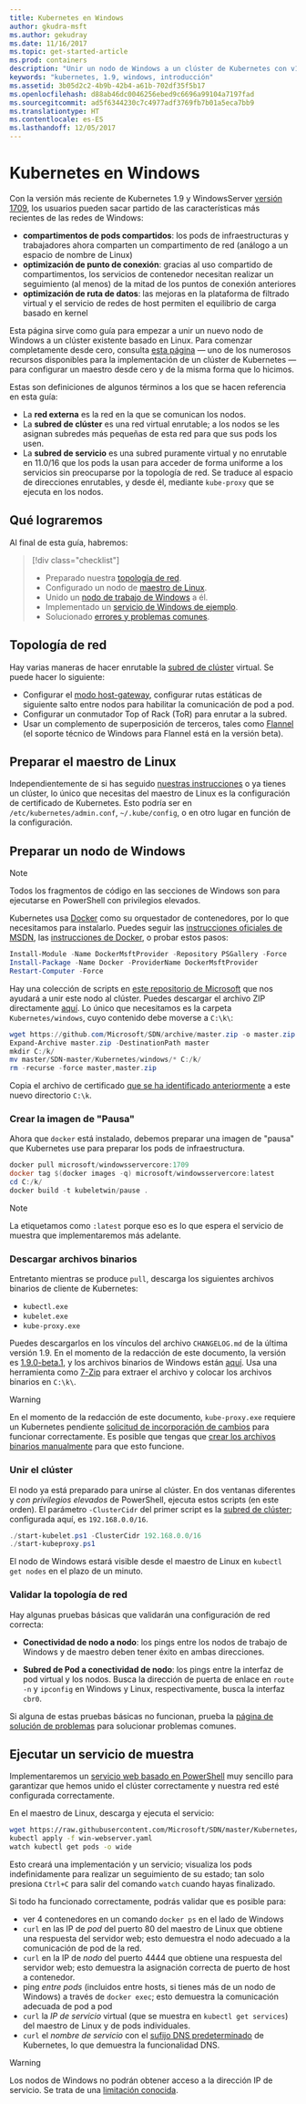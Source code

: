 ```yaml
---
title: Kubernetes en Windows
author: gkudra-msft
ms.author: gekudray
ms.date: 11/16/2017
ms.topic: get-started-article
ms.prod: containers
description: "Unir un nodo de Windows a un clúster de Kubernetes con v1.9 beta."
keywords: "kubernetes, 1.9, windows, introducción"
ms.assetid: 3b05d2c2-4b9b-42b4-a61b-702df35f5b17
ms.openlocfilehash: d88ab46dc0046256ebed9c6696a99104a7197fad
ms.sourcegitcommit: ad5f6344230c7c4977adf3769fb7b01a5eca7bb9
ms.translationtype: HT
ms.contentlocale: es-ES
ms.lasthandoff: 12/05/2017
---
```

# <a name="kubernetes-on-windows"></a>Kubernetes en Windows #
Con la versión más reciente de Kubernetes 1.9 y WindowsServer [versión 1709](https://docs.microsoft.com/en-us/windows-server/get-started/whats-new-in-windows-server-1709#networking), los usuarios pueden sacar partido de las características más recientes de las redes de Windows:

  - **compartimentos de pods compartidos**: los pods de infraestructuras y trabajadores ahora comparten un compartimento de red (análogo a un espacio de nombre de Linux)
  - **optimización de punto de conexión**: gracias al uso compartido de compartimentos, los servicios de contenedor necesitan realizar un seguimiento (al menos) de la mitad de los puntos de conexión anteriores
  - **optimización de ruta de datos**: las mejoras en la plataforma de filtrado virtual y el servicio de redes de host permiten el equilibrio de carga basado en kernel


Esta página sirve como guía para empezar a unir un nuevo nodo de Windows a un clúster existente basado en Linux. Para comenzar completamente desde cero, consulta [esta página](./creating-a-linux-master.md) &mdash; uno de los numerosos recursos disponibles para la implementación de un clúster de Kubernetes &mdash; para configurar un maestro desde cero y de la misma forma que lo hicimos.


<a name="definitions"></a> Estas son definiciones de algunos términos a los que se hacen referencia en esta guía:

  - La **red externa** es la red en la que se comunican los nodos.
  - <a name="cluster-subnet-def"></a>La **subred de clúster** es una red virtual enrutable; a los nodos se les asignan subredes más pequeñas de esta red para que sus pods los usen.
  - La **subred de servicio** es una subred puramente virtual y no enrutable en 11.0/16 que los pods la usan para acceder de forma uniforme a los servicios sin preocuparse por la topología de red. Se traduce al espacio de direcciones enrutables, y desde él, mediante `kube-proxy` que se ejecuta en los nodos.


## <a name="what-we-will-accomplish"></a>Qué lograremos ##
Al final de esta guía, habremos:

> [!div class="checklist"]  
> * Preparado nuestra [topología de red](#network-topology).  
> * Configurado un nodo de [maestro de Linux](#preparing-the-linux-master).  
> * Unido un [nodo de trabajo de Windows](#preparing-a-windows-node) a él.  
> * Implementado un [servicio de Windows de ejemplo](#running-a-sample-service).  
> * Solucionado [errores y problemas comunes](./common-problems.md).  


## <a name="network-topology"></a>Topología de red ##
Hay varias maneras de hacer enrutable la [subred de clúster](#cluster-subnet-def) virtual. Se puede hacer lo siguiente:

  - Configurar el [modo host-gateway](./configuring-host-gateway-mode.md), configurar rutas estáticas de siguiente salto entre nodos para habilitar la comunicación de pod a pod.
  - Configurar un conmutador Top of Rack (ToR) para enrutar a la subred.
  - Usar un complemento de superposición de terceros, tales como [Flannel](https://coreos.com/flannel/docs/latest/kubernetes.html) (el soporte técnico de Windows para Flannel está en la versión beta).


## <a name="preparing-the-linux-master"></a>Preparar el maestro de Linux ##
Independientemente de si has seguido [nuestras instrucciones](./creating-a-linux-master.md) o ya tienes un clúster, lo único que necesitas del maestro de Linux es la configuración de certificado de Kubernetes. Esto podría ser en `/etc/kubernetes/admin.conf`, `~/.kube/config`, o en otro lugar en función de la configuración.


## <a name="preparing-a-windows-node"></a>Preparar un nodo de Windows ##
> [!Note]  
> Todos los fragmentos de código en las secciones de Windows son para ejecutarse en PowerShell con privilegios elevados.

Kubernetes usa [Docker](https://www.docker.com/) como su orquestador de contenedores, por lo que necesitamos para instalarlo. Puedes seguir las [instrucciones oficiales de MSDN](virtualization/windowscontainers/manage-docker/configure-docker-daemon.md#install-docker), las [instrucciones de Docker](https://store.docker.com/editions/enterprise/docker-ee-server-windows), o probar estos pasos:

```powershell
Install-Module -Name DockerMsftProvider -Repository PSGallery -Force
Install-Package -Name Docker -ProviderName DockerMsftProvider
Restart-Computer -Force
```

Hay una colección de scripts en [este repositorio de Microsoft](https://github.com/Microsoft/SDN) que nos ayudará a unir este nodo al clúster. Puedes descargar el archivo ZIP directamente [aquí](https://github.com/Microsoft/SDN/archive/master.zip). Lo único que necesitamos es la carpeta `Kubernetes/windows`, cuyo contenido debe moverse a `C:\k\`:

```powershell
wget https://github.com/Microsoft/SDN/archive/master.zip -o master.zip
Expand-Archive master.zip -DestinationPath master
mkdir C:/k/
mv master/SDN-master/Kubernetes/windows/* C:/k/
rm -recurse -force master,master.zip
```

Copia el archivo de certificado [que se ha identificado anteriormente](#preparing-the-linux-master) a este nuevo directorio `C:\k`.


### <a name="creating-the-pause-image"></a>Crear la imagen de "Pausa" ###
Ahora que `docker` está instalado, debemos preparar una imagen de "pausa" que Kubernetes use para preparar los pods de infraestructura.

```powershell
docker pull microsoft/windowsservercore:1709
docker tag $(docker images -q) microsoft/windowsservercore:latest
cd C:/k/
docker build -t kubeletwin/pause .
```

> [!Note]  
> La etiquetamos como `:latest` porque eso es lo que espera el servicio de muestra que implementaremos más adelante.


### <a name="downloading-binaries"></a>Descargar archivos binarios ###
Entretanto mientras se produce `pull`, descarga los siguientes archivos binarios de cliente de Kubernetes:

  - `kubectl.exe`
  - `kubelet.exe`
  - `kube-proxy.exe`

Puedes descargarlos en los vínculos del archivo `CHANGELOG.md` de la última versión 1.9. En el momento de la redacción de este documento, la versión es [1.9.0-beta.1](https://github.com/kubernetes/kubernetes/releases/tag/v1.9.0-beta.1), y los archivos binarios de Windows están [aquí](https://dl.k8s.io/v1.9.0-beta.1/kubernetes-node-windows-amd64.tar.gz). Usa una herramienta como [7-Zip](http://www.7-zip.org/) para extraer el archivo y colocar los archivos binarios en `C:\k\`.

> [!Warning]  
> En el momento de la redacción de este documento, `kube-proxy.exe` requiere un Kubernetes pendiente [solicitud de incorporación de cambios](https://github.com/kubernetes/kubernetes/pull/56529) para funcionar correctamente. Es posible que tengas que [crear los archivos binarios manualmente](./compiling-kubernetes-binaries.md) para que esto funcione.


### <a name="joining-the-cluster"></a>Unir el clúster ###
El nodo ya está preparado para unirse al clúster. En dos ventanas diferentes y *con privilegios elevados* de PowerShell, ejecuta estos scripts (en este orden). El parámetro `-ClusterCidr` del primer script es la [subred de clúster](#cluster-subnet-def); configurada aquí, es `192.168.0.0/16`.

```powershell
./start-kubelet.ps1 -ClusterCidr 192.168.0.0/16
./start-kubeproxy.ps1
```

El nodo de Windows estará visible desde el maestro de Linux en `kubectl get nodes` en el plazo de un minuto.


### <a name="validating-your-network-topology"></a>Validar la topología de red ###
Hay algunas pruebas básicas que validarán una configuración de red correcta:

  - **Conectividad de nodo a nodo**: los pings entre los nodos de trabajo de Windows y de maestro deben tener éxito en ambas direcciones.

  - **Subred de Pod a conectividad de nodo**: los pings entre la interfaz de pod virtual y los nodos. Busca la dirección de puerta de enlace en `route -n` y `ipconfig` en Windows y Linux, respectivamente, busca la interfaz `cbr0`.

Si alguna de estas pruebas básicas no funcionan, prueba la [página de solución de problemas](./common-problems.md#network-connectivity) para solucionar problemas comunes.


## <a name="running-a-sample-service"></a>Ejecutar un servicio de muestra ##
Implementaremos un [servicio web basado en PowerShell](https://github.com/Microsoft/SDN/blob/master/Kubernetes/WebServer.yaml) muy sencillo para garantizar que hemos unido el clúster correctamente y nuestra red esté configurada correctamente.


En el maestro de Linux, descarga y ejecuta el servicio:

```bash
wget https://raw.githubusercontent.com/Microsoft/SDN/master/Kubernetes/WebServer.yaml -O win-webserver.yaml
kubectl apply -f win-webserver.yaml
watch kubectl get pods -o wide
```

Esto creará una implementación y un servicio; visualiza los pods indefinidamente para realizar un seguimiento de su estado; tan solo presiona `Ctrl+C` para salir del comando `watch` cuando hayas finalizado.


Si todo ha funcionado correctamente, podrás validar que es posible para:

  - ver 4 contenedores en un comando `docker ps` en el lado de Windows
  - `curl` en las IP de *pod* del puerto 80 del maestro de Linux que obtiene una respuesta del servidor web; esto demuestra el nodo adecuado a la comunicación de pod de la red.
  - `curl` en la IP de *nodo* del puerto 4444 que obtiene una respuesta del servidor web; esto demuestra la asignación correcta de puerto de host a contenedor.
  - ping *entre pods* (incluidos entre hosts, si tienes más de un nodo de Windows) a través de `docker exec`; esto demuestra la comunicación adecuada de pod a pod
  - `curl` la *IP de servicio* virtual (que se muestra en `kubectl get services`) del maestro de Linux y de pods individuales.
  - `curl` el *nombre de servicio* con el [sufijo DNS predeterminado](https://kubernetes.io/docs/concepts/services-networking/dns-pod-service/#services) de Kubernetes, lo que demuestra la funcionalidad DNS.

> [!Warning]  
> Los nodos de Windows no podrán obtener acceso a la dirección IP de servicio. Se trata de una [limitación conocida](./common-problems.md#common-windows-errors).
